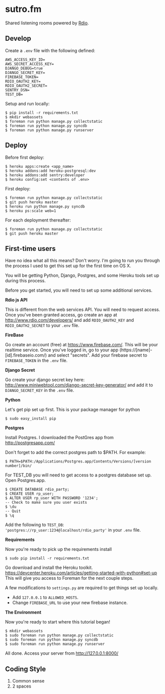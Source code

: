 # sutro.fm

Shared listening rooms powered by [Rdio](http://www.rdio.com/).

## Develop

Create a `.env` file with the following defined:

    AWS_ACCESS_KEY_ID=
    AWS_SECRET_ACCESS_KEY=
    DJANGO_DEBUG=true
    DJANGO_SECRET_KEY=
    FIREBASE_TOKEN=
    RDIO_OAUTH2_KEY=
    RDIO_OAUTH2_SECRET=
    SENTRY_DSN=
    TEST_DB=

Setup and run locally:

    $ pip install -r requirements.txt
    $ mkdir webassets
    $ foreman run python manage.py collectstatic
    $ foreman run python manage.py syncdb
    $ foreman run python manage.py runserver

## Deploy

Before first deploy:

    $ heroku apps:create <app_name>
    $ heroku addons:add heroku-postgresql:dev
    $ heroku addons:add sentry:developer
    $ heroku config:set <contents of .env>

First deploy:

    $ foreman run python manage.py collectstatic
    $ git push heroku master
    $ heroku run python manage.py syncdb
    $ heroku ps:scale web=1

For each deployment thereafter:

    $ foreman run python manage.py collectstatic
    $ git push heroku master

## First-time users

Have no idea what all this means? Don't worry. I'm going to run you through the process I used to get this set up for the first time on OS X.

You will be getting Python, Django, Postgres, and some Heroku tools set up during this process. 

Before you get started, you will need to set up some additional services. 

__Rdio js API__

This is different from the web services API. You will need to request access. Once you've been granted access, go create an app at http://www.rdio.com/developers/ and add `RDIO_OAUTH2_KEY` and `RDIO_OAUTH2_SECRET` to your `.env` file.

__FireBase__

Go create an account (free) at https://www.firebase.com/. This will be your realtime service. Once you've logged in, go to your app (https://[name]-[id].firebaseio.com/) and select "secrets". Add your firebase secret to `FIREBASE_TOKEN` in the `.env` file.

__Django Secret__

Go create your django secret key here: http://www.miniwebtool.com/django-secret-key-generator/ and add it to `DJANGO_SECRET_KEY` in the `.env` file.

__Python__

Let's get pip set up first. This is your package manager for python

    $ sudo easy_install pip

__Postgres__

Install Postgres. I downloaded the PostGres app from http://postgresapp.com/

Don't forget to add the correct postgres path to $PATH. For example:

    $ PATH=$PATH:/Applications/Postgres.app/Contents/Versions/[version number]/bin/

For TEST_DB you will need to get access to a postgres database set up. Open Postgres.app.

    $ CREATE DATABASE rdio_party;
    $ CREATE USER rp_user;
    $ ALTER USER rp_user WITH PASSWORD '1234';
    -- Check to make sure you user exists
    $ \du
    -- Quit
    $ \q

Add the following to `TEST_DB`: `'postgres://rp_user:1234@localhost/rdio_party'` in your `.env` file.

__Requirements__

Now you're ready to pick up the requirements install

    $ sudo pip install -r requirements.txt

Go download and install the Heroku toolkit. https://devcenter.heroku.com/articles/getting-started-with-python#set-up
This will give you access to Foreman for the next couple steps.

A few modifications to `settings.py` are required to get things set up locally. 

* Add `127.0.0.1` to `ALLOWED_HOSTS`.
* Change `FIREBASE_URL` to use your new firebase instance.

__The Environment__

Now you're ready to start where this tutorial began! 

    $ mkdir webassets
    $ sudo foreman run python manage.py collectstatic
    $ sudo foreman run python manage.py syncdb
    $ sudo foreman run python manage.py runserver
    
All done. Access your server from http://127.0.0.1:8000/

## Coding Style

1. Common sense
2. 2 spaces

